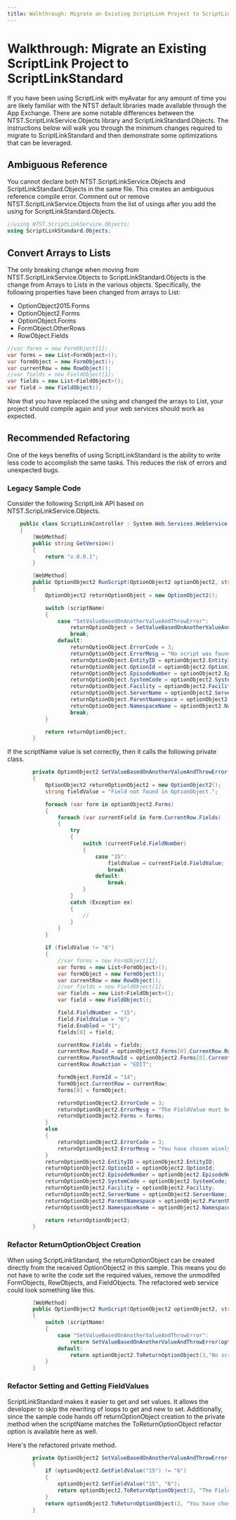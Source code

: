 ```yaml
---
title: Walkthrough: Migrate an Existing ScriptLink Project to ScriptLinkStandard
---
```


# Walkthrough: Migrate an Existing ScriptLink Project to ScriptLinkStandard

If you have been using ScriptLink with myAvatar for any amount of time you are likely familiar with the NTST default libraries made available through the App Exchange. There are some notable differences between the NTST.ScriptLinkService.Objects library and ScriptLinkStandard.Objects. The instructions below will walk you through the minimum changes required to migrate to ScriptLinkStandard and then demonstrate some optimizations that can be leveraged.

## Ambiguous Reference

You cannot declare both NTST.ScriptLinkService.Objects and ScriptLinkStandard.Objects in the same file. This creates an ambiguous reference compile error. Comment out or remove NTST.ScriptLinkService.Objects from the list of usings after you add the using for ScriptLinkStandard.Objects.

```c#
//using NTST.ScriptLinkService.Objects;
using ScriptLinkStandard.Objects;
```

## Convert Arrays to Lists

The only breaking change when moving from NTST.ScriptLinkService.Objects to ScriptLinkStandard.Objects is the change from Arrays to Lists in the various objects. Specifically, the following properties have been changed from arrays to List<T>:
* OptionObject2015.Forms
* OptionObject2.Forms
* OptionObject.Forms
* FormObject.OtherRows
* RowObject.Fields

```c#
//var forms = new FormObject[1];
var forms = new List<FormObject>();
var formObject = new FormObject();
var currentRow = new RowObject();
//var fields = new FieldObject[1];
var fields = new List<FieldObject>();
var field = new FieldObject();
```

Now that you have replaced the using and changed the arrays to List<T>, your project should compile again and your web services should work as expected.

## Recommended Refactoring

One of the keys benefits of using ScriptLinkStandard is the ability to write less code to accomplish the same tasks. This reduces the risk of errors and unexpected bugs.

### Legacy Sample Code

Consider the following ScriptLink API based on NTST.ScripLinkService.Objects.

```c#
    public class ScriptLinkController : System.Web.Services.WebService
    {
        [WebMethod]
        public string GetVersion()
        {
            return "v.0.0.1";
        }

        [WebMethod]
        public OptionObject2 RunScript(OptionObject2 optionObject2, string scriptName)
        {
            OptionObject2 returnOptionObject = new OptionObject2();

            switch (scriptName)
            {
                case "SetValueBasedOnAnotherValueAndThrowError":
                    returnOptionObject = SetValueBasedOnAnotherValueAndThrowError(optionObject2);
                    break;
                default:
                    returnOptionObject.ErrorCode = 3;
                    returnOptionObject.ErrorMesg = "No script was found with this name.";
                    returnOptionObject.EntityID = optionObject2.EntityID;
                    returnOptionObject.OptionId = optionObject2.OptionId;
                    returnOptionObject.EpisodeNumber = optionObject2.EpisodeNumber;
                    returnOptionObject.SystemCode = optionObject2.SystemCode;
                    returnOptionObject.Facility = optionObject2.Facility;
                    returnOptionObject.ServerName = optionObject2.ServerName;
                    returnOptionObject.ParentNamespace = optionObject2.ParentNamespace;
                    returnOptionObject.NamespaceName = optionObject2.NamespaceName;
                    break;
            }

            return returnOptionObject;
        }
```

If the scriptName value is set correctly, then it calls the following private class.

```c#
        private OptionObject2 SetValueBasedOnAnotherValueAndThrowError(OptionObject2 optionObject2)
        {
            OptionObject2 returnOptionObject2 = new OptionObject2();
            string fieldValue = "Field not found in OptionObject.";

            foreach (var form in optionObject2.Forms)
            {
                foreach (var currentField in form.CurrentRow.Fields)
                {
                    try
                    {
                        switch (currentField.FieldNumber)
                        {
                            case "15":
                                fieldValue = currentField.FieldValue;
                                break;
                            default:
                                break;
                        }
                    }
                    catch (Exception ex)
                    {
                        //
                    }
                }
            }

            if (fieldValue != "6")
            {
                //var forms = new FormObject[1];
                var forms = new List<FormObject>();
                var formObject = new FormObject();
                var currentRow = new RowObject();
                //var fields = new FieldObject[1];
                var fields = new List<FieldObject>();
                var field = new FieldObject();

                field.FieldNumber = "15";
                field.FieldValue = "6";
                field.Enabled = "1";
                fields[0] = field;

                currentRow.Fields = fields;
                currentRow.RowId = optionObject2.Forms[0].CurrentRow.RowId;
                currentRow.ParentRowId = optionObject2.Forms[0].CurrentRow.ParentRowId;
                currentRow.RowAction = "EDIT";

                formObject.FormId = "14";
                formObject.CurrentRow = currentRow;
                forms[0] = formObject;

                returnOptionObject2.ErrorCode = 3;
                returnOptionObject2.ErrorMesg = "The FieldValue must be 6.";
                returnOptionObject2.Forms = forms;
            }
            else
            {
                returnOptionObject2.ErrorCode = 3;
                returnOptionObject2.ErrorMesg = "You have chosen wisely.";
            }
            returnOptionObject2.EntityID = optionObject2.EntityID;
            returnOptionObject2.OptionId = optionObject2.OptionId;
            returnOptionObject2.EpisodeNumber = optionObject2.EpisodeNumber;
            returnOptionObject2.SystemCode = optionObject2.SystemCode;
            returnOptionObject2.Facility = optionObject2.Facility;
            returnOptionObject2.ServerName = optionObject2.ServerName;
            returnOptionObject2.ParentNamespace = optionObject2.ParentNamespace;
            returnOptionObject2.NamespaceName = optionObject2.NamespaceName;

            return returnOptionObject2;
        }
```

### Refactor ReturnOptionObject Creation

When using ScriptLinkStandard, the returnOptionObject can be created directly from the received OptionObject2 in this sample. This means you do not have to write the code set the required values, remove the unmodifed FormObjects, RowObjects, and FieldObjects. The refactored web service could look something like this.

```c#
        [WebMethod]
        public OptionObject2 RunScript(OptionObject2 optionObject2, string scriptName)
        {
            switch (scriptName)
            {
                case "SetValueBasedOnAnotherValueAndThrowError":
                    return SetValueBasedOnAnotherValueAndThrowError(optionObject2);
                default:
                    return optionObject2.ToReturnOptionObject(3,"No script was found with this name.");
            }
        }
```

### Refactor Setting and Getting FieldValues

ScriptLinkStandard makes it easier to get and set values. It allows the developer to skip the rewriting of loops to get and new to set. Additionally, since the sample code hands off returnOptionObject creation to the private method when the scriptName matches the ToReturnOptionObject refactor option is available here as well.

Here's the refactored private method.

```c#
        private OptionObject2 SetValueBasedOnAnotherValueAndThrowError(OptionObject2 optionObject2)
        {
            if (optionObject2.GetFieldValue("15") != "6")
            {
                optionObject2.SetFieldValue("15", "6");
                return optionObject2.ToReturnOptionObject(3, "The FieldValue must be 6.");
            }
            return optionObject2.ToReturnOptionObject(3, "You have chosen wisely.");
        }
```
